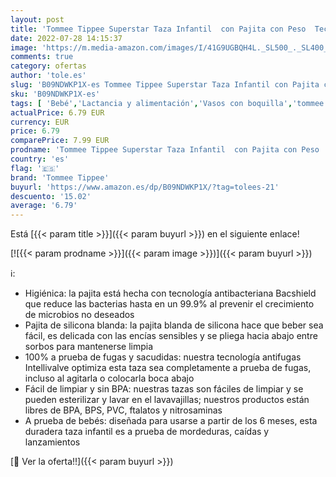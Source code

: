```yaml
---
layout: post
title: 'Tommee Tippee Superstar Taza Infantil  con Pajita con Peso  Tecnología Intellivalve 100% a Prueba de Fugas y Sacudidas  y Tecnología Antibacteriana Bacshield  a Partir de 6 Meses  300 ml  Amarillo'
date: 2022-07-28 14:15:37
image: 'https://m.media-amazon.com/images/I/41G9UGBQH4L._SL500_._SL400_.jpg'
comments: true
category: ofertas
author: 'tole.es'
slug: 'B09NDWKP1X-es Tommee Tippee Superstar Taza Infantil con Pajita con Peso...'
sku: 'B09NDWKP1X-es'
tags: [ 'Bebé','Lactancia y alimentación','Vasos con boquilla','tommee','tommee tippee','🇪🇸', ]
actualPrice: 6.79 EUR
currency: EUR
price: 6.79
comparePrice: 7.99 EUR
prodname: 'Tommee Tippee Superstar Taza Infantil  con Pajita con Peso  Tecnología Intellivalve 100% a Prueba de Fugas y Sacudidas  y Tecnología Antibacteriana Bacshield  a Partir de 6 Meses  300 ml  Amarillo'
country: 'es'
flag: '🇪🇸'
brand: 'Tommee Tippee'
buyurl: 'https://www.amazon.es/dp/B09NDWKP1X/?tag=tolees-21'
descuento: '15.02'
average: '6.79'
---
```


Está [{{< param title >}}]({{< param buyurl >}}) en el siguiente enlace!

[![{{< param prodname >}}]({{< param image >}})]({{< param buyurl >}})

ℹ️:

- Higiénica: la pajita está hecha con tecnología antibacteriana Bacshield que reduce las bacterias hasta en un 99.9% al prevenir el crecimiento de microbios no deseados
- Pajita de silicona blanda: la pajita blanda de silicona hace que beber sea fácil, es delicada con las encías sensibles y se pliega hacia abajo entre sorbos para mantenerse limpia
- 100% a prueba de fugas y sacudidas: nuestra tecnología antifugas Intellivalve optimiza esta taza sea completamente a prueba de fugas, incluso al agitarla o colocarla boca abajo
- Fácil de limpiar y sin BPA: nuestras tazas son fáciles de limpiar y se pueden esterilizar y lavar en el lavavajillas; nuestros productos están libres de BPA, BPS, PVC, ftalatos y nitrosaminas
- A prueba de bebés: diseñada para usarse a partir de los 6 meses, esta duradera taza infantil es a prueba de mordeduras, caídas y lanzamientos

[🛒 Ver la oferta!!]({{< param buyurl >}})
